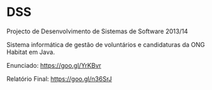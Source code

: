 # DSS
Projecto de Desenvolvimento de Sistemas de Software 2013/14

Sistema informática de gestão de voluntários e candidaturas da ONG Habitat em Java.

Enunciado: https://goo.gl/YrKBvr

Relatório Final: https://goo.gl/n36SrJ
